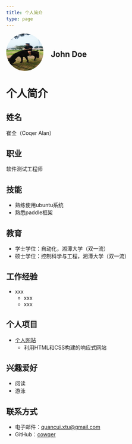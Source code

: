 ```yaml
---
title: 个人简介
type: page
---
```

<div style="display: flex; align-items: center;">
  <img src="a.jpg" alt="John Doe" style="width: 100px; height: 100px; border-radius: 50%; margin-right: 20px;">
  <h2>John Doe</h2>
</div>

# 个人简介

## 姓名
 崔全（Coqer Alan）
## 职业
软件测试工程师

## 技能

- 熟练使用ubuntu系统
- 熟悉paddle框架

## 教育
- 学士学位：自动化，湘潭大学（双一流）
- 硕士学位：控制科学与工程，湘潭大学（双一流）

## 工作经验
- xxx
  - xxx
  - xxx

## 个人项目
- [个人网站](https://www.johndoe.com)
  - 利用HTML和CSS构建的响应式网站

## 兴趣爱好
- 阅读
- 游泳

## 联系方式
- 电子邮件：quancui.xtu@gmail.com
- GitHub：[cowqer](https://github.com/cowqer)

